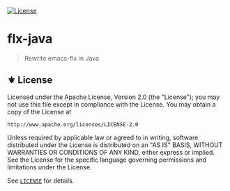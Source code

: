 [![License](https://img.shields.io/badge/License-Apache_2.0-green.svg)](https://opensource.org/licenses/Apache-2.0)

# flx-java
> Rewrite emacs-flx in Java

## ⚜ License

Licensed under the Apache License, Version 2.0 (the "License");
you may not use this file except in compliance with the License.
You may obtain a copy of the License at

    http://www.apache.org/licenses/LICENSE-2.0

Unless required by applicable law or agreed to in writing, software
distributed under the License is distributed on an "AS IS" BASIS,
WITHOUT WARRANTIES OR CONDITIONS OF ANY KIND, either express or implied.
See the License for the specific language governing permissions and
limitations under the License.

See [`LICENSE`](./LICENSE) for details.
